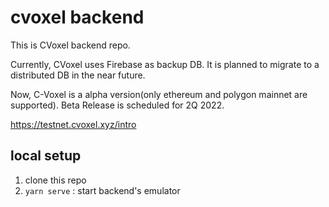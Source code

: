 # cvoxel backend

This is CVoxel backend repo.

Currently, CVoxel uses Firebase as backup DB.
It is planned to migrate to a distributed DB in the near future.

Now, C-Voxel is a alpha version(only ethereum and polygon mainnet are supported). Beta Release is scheduled for 2Q 2022.

https://testnet.cvoxel.xyz/intro

## local setup

1. clone this repo
2. `yarn serve` : start backend's emulator
